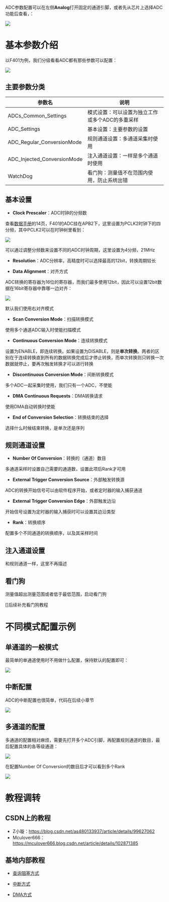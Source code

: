 ADC参数配置可以在左侧**Analog**打开固定的通道引脚，或者先从芯片上选择ADC功能后查看，：

![](图片/打开ADC.png)



# 基本参数介绍

以F401为例，我们分级看看ADC都有那些参数可以配置：

![](图片/ADC参数概览.png)

## 主要参数分类

| 参数名                      | 说明                                            |
| --------------------------- | ----------------------------------------------- |
| ADCs_Common_Settings        | 模式设置：可以设置为独立工作或多个ADC的多重采样 |
| ADC_Settings                | 基本设置：主要参数的设置                        |
| ADC_Regular_ConversionMode  | 规则通道设置：多通道采集时使用                  |
| ADC_Injected_ConversionMode | 注入通道设置：一样是多个通道时使用              |
| WatchDog                    | 看门狗：测量值不在范围内使用，防止系统出错      |

## 基本设置

- **Clock Prescaler**：ADC时钟的分频数

查看[数据手册](https://atta.szlcsc.com/upload/public/pdf/source/20160816/1471343009422.pdf)的14页，F401的ADC挂在APB2下，这里设置为PCLK2时钟下的四分频，其中PCLK2可以在时钟树里看到：

![](图片/ADC时钟树.png)

可以通过调整分频数来设置不同的ADC时钟周期，这里设置为4分频，21MHz

- **Resolution**：ADC分辨率，高精度时可以选择最高的12bit，转换周期较长

- **Data Alignment**：对齐方式

ADC转换的寄存器为16位的寄存器，而我们最多使用12bit，因此可以设置12bit数据在16bit寄存器中靠哪一边对齐：

![](图片/对齐方式.png)

默认我们使用右对齐模式

- **Scan Conversion Mode**：扫描转换模式

使用多个通道ADC输入时使能扫描模式

- **Continuous Conversion Mode**：连续转换模式

设置为ENABLE，即连续转换。如果设置为DISABLE，则是**单次转换**。两者的区别在于连续转换直到所有的数据转换完成后才停止转换，而单次转换则只转换一次数据就停止，要再次触发转换才可以进行转换

- **Discontinuous Conversion Mode**：间断转换模式

多个ADC一起采集时使用，我们只有一个ADC，不使能

- **DMA Continuous Requests**：DMA转换请求

使用DMA自动转换时使能

- **End of Conversion Selection**：转换结束的选择

选择什么时候结束转换，是单次还是序列

## 规则通道设置

- **Number Of Conversion**：转换的（通道）数目

多通道采样时设置自己需要的通道数，设置此项后Rank才可用

- **External Trigger Conversion Source**：外部触发转换源

ADC的转换开始信号可以由软件程序开始，或者定时器的输入捕获通道

- **External Trigger Conversion Edge**：外部触发边沿

开始信号设置为定时器的输入捕获时可以设置其边沿类型

- **Rank**：转换顺序

配置多个不同通道的转换顺序，以及其采样时间

## 注入通道设置

和规则通道一样，这里不再描述

## 看门狗

测量值超出测量范围或者低于最低范围，启动看门狗

[]后续补充看门狗教程



# 不同模式配置示例

## 单通道的一般模式

最简单的单通道使用时不用做什么配置，保持默认的配置即可：

![](图片/单通道配置.png)

## 中断配置

ADC的中断配置也很简单，代码在后续小章节

![](图片/ADC中断方式.png)

## 多通道的配置

多通道的配置相对麻烦，需要先打开多个ADC引脚，再配置规则通道的数目，最后配置具体的各等级通道：

![](图片/多个通道输入.png)

在配置Number Of Conversion的数目后才可以看到多个Rank

![](图片\多通道的等级设置.png)

# 教程调转

## CSDN上的教程

- Z小璇：https://blog.csdn.net/as480133937/article/details/99627062
- Mculover666：https://mculover666.blog.csdn.net/article/details/102871385

## 基地内部教程

- [查询阻塞方式](查询阻塞方式.md)

- [中断方式](中断方式.md)

- [DMA方式](DMA方式.md)
